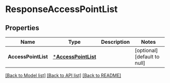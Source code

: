 # ResponseAccessPointList

## Properties
Name | Type | Description | Notes
------------ | ------------- | ------------- | -------------
**AccessPointList** | [***AccessPointList**](AccessPointList.md) |  | [optional] [default to null]

[[Back to Model list]](../README.md#documentation-for-models) [[Back to API list]](../README.md#documentation-for-api-endpoints) [[Back to README]](../README.md)


